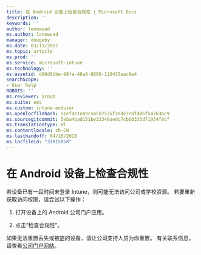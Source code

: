 ```yaml
---
title: 在 Android 设备上检查合规性 | Microsoft Docs
description: ''
keywords: ''
author: lenewsad
ms.author: lanewsad
manager: dougeby
ms.date: 03/13/2017
ms.topic: article
ms.prod: ''
ms.service: microsoft-intune
ms.technology: ''
ms.assetid: d98d9bbe-98fa-48a9-8808-110435eac9e4
searchScope:
- User help
ROBOTS: ''
ms.reviewer: arnab
ms.suite: ems
ms.custom: intune-enduser
ms.openlocfilehash: 51ef4e1e89c54587535f3ede7e8f406f54763bc9
ms.sourcegitcommit: 5eba4bad151be32346aedc7cbb0333d71934f8cf
ms.translationtype: HT
ms.contentlocale: zh-CN
ms.lasthandoff: 04/16/2018
ms.locfileid: "31015058"
---
```

# <a name="check-compliance-on-your-android-device"></a>在 Android 设备上检查合规性

若设备已有一段时间未登录 Intune，则可能无法访问公司或学校资源。 若要重新获取访问权限，请尝试以下操作：

1. 打开设备上的 Android 公司门户应用。

2. 点击“检查合规性”。

如果无法重置丢失或被盗的设备，请让公司支持人员为你重置。 有关联系信息，请查看[公司门户网站](https://portal.manage.microsoft.com#HelpDeskDialog)。
